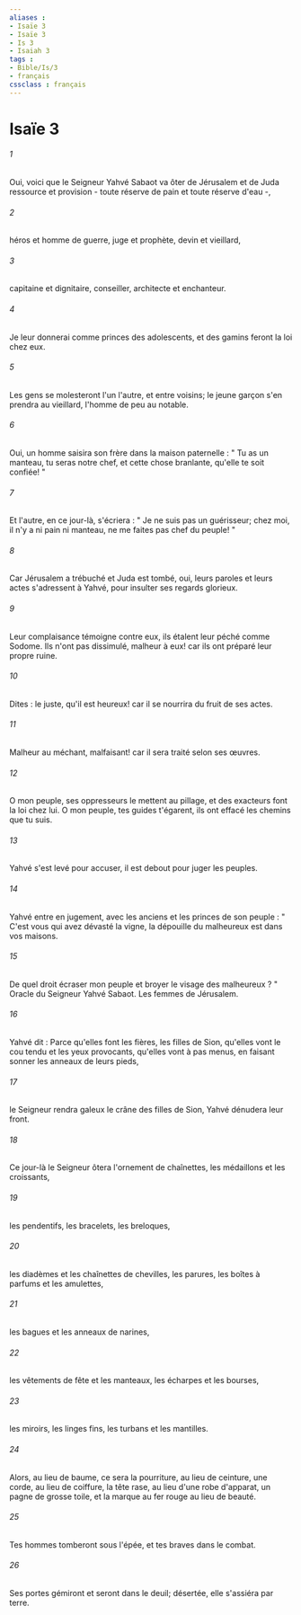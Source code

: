 ```yaml
---
aliases : 
- Isaïe 3
- Isaïe 3
- Is 3
- Isaiah 3
tags : 
- Bible/Is/3
- français
cssclass : français
---
```


# Isaïe 3

###### 1
Oui, voici que le Seigneur Yahvé Sabaot va ôter de Jérusalem et de Juda ressource et provision - toute réserve de pain et toute réserve d'eau -, 
###### 2
héros et homme de guerre, juge et prophète, devin et vieillard, 
###### 3
capitaine et dignitaire, conseiller, architecte et enchanteur. 
###### 4
Je leur donnerai comme princes des adolescents, et des gamins feront la loi chez eux. 
###### 5
Les gens se molesteront l'un l'autre, et entre voisins; le jeune garçon s'en prendra au vieillard, l'homme de peu au notable. 
###### 6
Oui, un homme saisira son frère dans la maison paternelle : " Tu as un manteau, tu seras notre chef, et cette chose branlante, qu'elle te soit confiée! " 
###### 7
Et l'autre, en ce jour-là, s'écriera : " Je ne suis pas un guérisseur; chez moi, il n'y a ni pain ni manteau, ne me faites pas chef du peuple! " 
###### 8
Car Jérusalem a trébuché et Juda est tombé, oui, leurs paroles et leurs actes s'adressent à Yahvé, pour insulter ses regards glorieux. 
###### 9
Leur complaisance témoigne contre eux, ils étalent leur péché comme Sodome. Ils n'ont pas dissimulé, malheur à eux! car ils ont préparé leur propre ruine. 
###### 10
Dites : le juste, qu'il est heureux! car il se nourrira du fruit de ses actes. 
###### 11
Malheur au méchant, malfaisant! car il sera traité selon ses œuvres. 
###### 12
O mon peuple, ses oppresseurs le mettent au pillage, et des exacteurs font la loi chez lui. O mon peuple, tes guides t'égarent, ils ont effacé les chemins que tu suis. 
###### 13
Yahvé s'est levé pour accuser, il est debout pour juger les peuples. 
###### 14
Yahvé entre en jugement, avec les anciens et les princes de son peuple : " C'est vous qui avez dévasté la vigne, la dépouille du malheureux est dans vos maisons. 
###### 15
De quel droit écraser mon peuple et broyer le visage des malheureux ? " Oracle du Seigneur Yahvé Sabaot. Les femmes de Jérusalem. 
###### 16
Yahvé dit : Parce qu'elles font les fières, les filles de Sion, qu'elles vont le cou tendu et les yeux provocants, qu'elles vont à pas menus, en faisant sonner les anneaux de leurs pieds, 
###### 17
le Seigneur rendra galeux le crâne des filles de Sion, Yahvé dénudera leur front. 
###### 18
Ce jour-là le Seigneur ôtera l'ornement de chaînettes, les médaillons et les croissants, 
###### 19
les pendentifs, les bracelets, les breloques, 
###### 20
les diadèmes et les chaînettes de chevilles, les parures, les boîtes à parfums et les amulettes, 
###### 21
les bagues et les anneaux de narines, 
###### 22
les vêtements de fête et les manteaux, les écharpes et les bourses, 
###### 23
les miroirs, les linges fins, les turbans et les mantilles. 
###### 24
Alors, au lieu de baume, ce sera la pourriture, au lieu de ceinture, une corde, au lieu de coiffure, la tête rase, au lieu d'une robe d'apparat, un pagne de grosse toile, et la marque au fer rouge au lieu de beauté. 
###### 25
Tes hommes tomberont sous l'épée, et tes braves dans le combat. 
###### 26
Ses portes gémiront et seront dans le deuil; désertée, elle s'assiéra par terre. 
